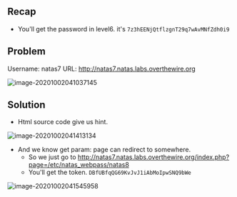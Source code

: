 ## Recap

* You'll get the password in level6. it's `7z3hEENjQtflzgnT29q7wAvMNfZdh0i9`

## Problem 

Username: natas7
URL:      http://natas7.natas.labs.overthewire.org

![image-20201002041037145](https://i.imgur.com/cBxIxVI.png)

## Solution

* Html source code give us hint.

![image-20201002041413134](https://i.imgur.com/GpmRcOZ.png)

* And we know get param: page can redirect to somewhere.
  * So we just go to http://natas7.natas.labs.overthewire.org/index.php?page=/etc/natas_webpass/natas8
  * You'll get the token. `DBfUBfqQG69KvJvJ1iAbMoIpwSNQ9bWe`

![image-20201002041545958](https://i.imgur.com/yNj2h8b.png)